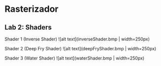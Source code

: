 # Rasterizador

## Lab 2: Shaders

Shader 1 (Inverse Shader)
![alt text](inverseShader.bmp | width=250px)

Shader 2 (Deep Fry Shader)
![alt text](deepFryShader.bmp | width=250px)

Shader 3 (Water Shader)
![alt text](waterShader.bmp | width=250px)